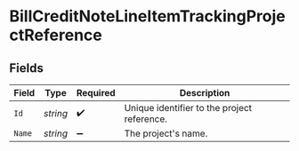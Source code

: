 # BillCreditNoteLineItemTrackingProjectReference


## Fields

| Field                                       | Type                                        | Required                                    | Description                                 |
| ------------------------------------------- | ------------------------------------------- | ------------------------------------------- | ------------------------------------------- |
| `Id`                                        | *string*                                    | :heavy_check_mark:                          | Unique identifier to the project reference. |
| `Name`                                      | *string*                                    | :heavy_minus_sign:                          | The project's name.                         |